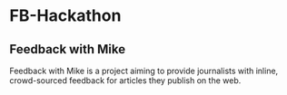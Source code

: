 # FB-Hackathon
## Feedback with Mike
Feedback with Mike is a project aiming to provide journalists with inline, crowd-sourced feedback for articles they publish on the web.
